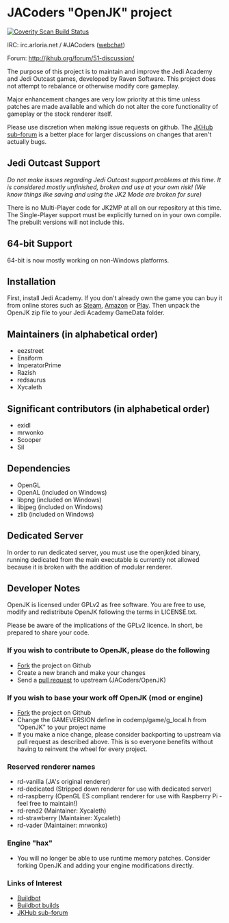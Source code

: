 # JACoders "OpenJK" project #
[![Coverity Scan Build Status](https://scan.coverity.com/projects/1153/badge.svg)](https://scan.coverity.com/projects/1153)

IRC: irc.arloria.net / #JACoders ([webchat](http://unic0rn.github.io/tiramisu/jacoders/))

Forum: http://jkhub.org/forum/51-discussion/

The purpose of this project is to maintain and improve the Jedi Academy and Jedi Outcast games, developed by Raven Software. This project does not attempt to rebalance or otherwise modify core gameplay.

Major enhancement changes are very low priority at this time unless patches are made available and which do not alter the core functionality of gameplay or the stock renderer itself.

Please use discretion when making issue requests on github. The [JKHub sub-forum](http://jkhub.org/forum/51-discussion/) is a better place for larger discussions on changes that aren't actually bugs.

## Jedi Outcast Support ##

_Do not make issues regarding Jedi Outcast support problems at this time.  It is considered mostly unfinished, broken and use at your own risk!  (We know things like saving and using the JK2 Mode are broken for sure)_

There is no Multi-Player code for JK2MP at all on our repository at this time.   The Single-Player support must be explicitly turned on in your own compile.  The prebuilt versions will not include this.

## 64-bit Support

64-bit is now mostly working on non-Windows platforms.

## Installation ##

First, install Jedi Academy. If you don't already own the game you can buy it from online stores such as [Steam](http://store.steampowered.com/app/6020/), [Amazon](http://www.amazon.com/Star-Wars-Jedi-Knight-Academy-Pc/dp/B0000A2MCN) or [Play](http://www.play.com/Games/PC/4-/127805/Star-Wars-Jedi-Knight-Jedi-Academy/Product.html?searchstring=jedi+academy&searchsource=0&searchtype=allproducts&urlrefer=search). Then unpack the OpenJK zip file to your Jedi Academy GameData folder.

## Maintainers (in alphabetical order) ##

* eezstreet
* Ensiform
* ImperatorPrime
* Razish
* redsaurus
* Xycaleth

## Significant contributors (in alphabetical order) ##

* exidl
* mrwonko
* Scooper
* Sil

## Dependencies ##

* OpenGL
* OpenAL (included on Windows)
* libpng (included on Windows)
* libjpeg (included on Windows)
* zlib (included on Windows)

## Dedicated Server ##

In order to run dedicated server, you must use the openjkded binary, running dedicated from the main executable is currently not allowed because it is broken with the addition of modular renderer.

## Developer Notes ##

OpenJK is licensed under GPLv2 as free software. You are free to use, modify and redistribute OpenJK following the terms in LICENSE.txt.

Please be aware of the implications of the GPLv2 licence. In short, be prepared to share your code.

### If you wish to contribute to OpenJK, please do the following ###
* [Fork](https://github.com/JACoders/OpenJK/fork) the project on Github
* Create a new branch and make your changes
* Send a [pull request](https://help.github.com/articles/creating-a-pull-request) to upstream (JACoders/OpenJK)

### If you wish to base your work off OpenJK (mod or engine) ###
* [Fork](https://github.com/JACoders/OpenJK/fork) the project on Github
* Change the GAMEVERSION define in codemp/game/g_local.h from "OpenJK" to your project name
* If you make a nice change, please consider backporting to upstream via pull request as described above. This is so everyone benefits without having to reinvent the wheel for every project.

### Reserved renderer names ###
* rd-vanilla (JA's original renderer)
* rd-dedicated (Stripped down renderer for use with dedicated server)
* rd-raspberry (OpenGL ES compliant renderer for use with Raspberry Pi - feel free to maintain!)
* rd-rend2 (Maintainer: Xycaleth)
* rd-strawberry (Maintainer: Xycaleth)
* rd-vader (Maintainer: mrwonko)

### Engine "hax" ###
* You will no longer be able to use runtime memory patches. Consider forking OpenJK and adding your engine modifications directly.

### Links of Interest ###
* [Buildbot](http://jk.xd.cm/)
* [Buildbot builds](http://builds.openjk.org/)
* [JKHub sub-forum](http://jkhub.org/forum/51-discussion/)
